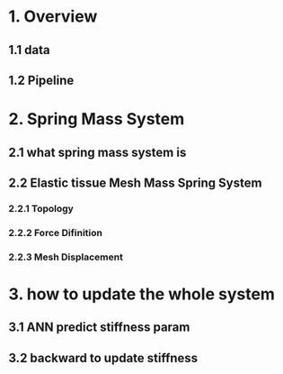 # 1. Overview 
## 1.1 data

## 1.2 Pipeline

# 2. Spring Mass System
## 2.1 what spring mass system is

## 2.2 Elastic tissue Mesh Mass Spring System 
### 2.2.1 Topology

### 2.2.2 Force Difinition

### 2.2.3 Mesh Displacement


# 3. how to update the whole system
## 3.1 ANN predict stiffness param

## 3.2 backward to update stiffness